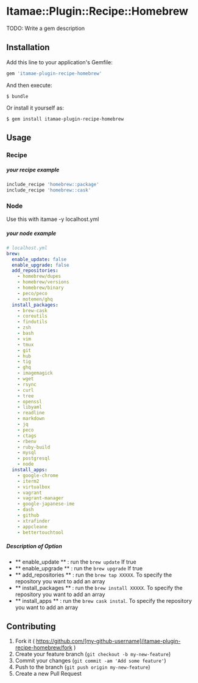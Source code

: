 # Itamae::Plugin::Recipe::Homebrew

TODO: Write a gem description

## Installation

Add this line to your application's Gemfile:

```ruby
gem 'itamae-plugin-recipe-homebrew'
```

And then execute:

    $ bundle

Or install it yourself as:

    $ gem install itamae-plugin-recipe-homebrew

## Usage

### Recipe

##### your recipe example
```ruby
include_recipe 'homebrew::package'
include_recipe 'homebrew::cask'
```

### Node
Use this with itamae -y localhost.yml

##### your node example
```yaml
# localhost.yml
brew:
  enable_update: false
  enable_upgrade: false
  add_repositories:
    - homebrew/dupes
    - homebrew/versions
    - homebrew/binary
    - peco/peco
    - motemen/ghq
  install_packages:
    - brew-cask
    - coreutils
    - findutils
    - zsh
    - bash
    - vim
    - tmux
    - git
    - hub
    - tig
    - ghq
    - imagemagick
    - wget
    - rsync
    - curl
    - tree
    - openssl
    - libyaml
    - readline
    - markdown
    - jq
    - peco
    - ctags
    - rbenv
    - ruby-build
    - mysql
    - postgresql
    - node
  install_apps:
    - google-chrome
    - iterm2
    - virtualbox
    - vagrant
    - vagrant-manager
    - google-japanese-ime
    - dash
    - github
    - xtrafinder
    - appcleane
    - bettertouchtool
```
##### Description of Option
* ** enable_update ** : run the `brew update` If true
* ** enable_upgrade ** : run the `brew upgrade` If true
* ** add_repositories ** : run the `brew tap XXXXX`. To specify the repository you want to add an array
* ** install_packages ** : run the `brew install XXXXX`. To specify the repository you want to add an array
* ** install_apps ** : run the `brew cask instal`. To specify the repository you want to add an array

## Contributing

1. Fork it ( https://github.com/[my-github-username]/itamae-plugin-recipe-homebrew/fork )
2. Create your feature branch (`git checkout -b my-new-feature`)
3. Commit your changes (`git commit -am 'Add some feature'`)
4. Push to the branch (`git push origin my-new-feature`)
5. Create a new Pull Request
